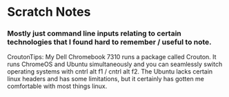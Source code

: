 # Scratch Notes

### Mostly just command line inputs relating to certain technologies that I found hard to remember / useful to note.

CroutonTips: My Dell Chromebook 7310 runs a package called Crouton. It runs ChromeOS and Ubuntu simultaneously and you can seamlessly switch operating systems with cntrl alt f1 / cntrl alt f2. The Ubuntu lacks certain linux headers and has some limitations, but it certainly has gotten me comfortable with most things linux.
